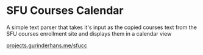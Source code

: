 SFU Courses Calendar
============

A simple text parser that takes it's input as the copied courses text from the SFU
courses enrollment site and displays them in a calendar view

[projects.gurinderhans.me/sfucc](www.projects.gurinderhans.me/sfucc)
